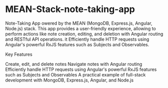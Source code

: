 # MEAN-Stack-note-taking-app
Note-Taking App owered by the MEAN (MongoDB, Express.js, Angular, Node.js) stack. This app provides a user-friendly experience, allowing to perform actions like note creation, editing, and deletion with Angular routing and RESTful API operations. it Efficiently handle HTTP requests using Angular's powerful RxJS features such as Subjects and Observables.

Key Features

Create, edit, and delete notes
Navigate notes with Angular routing
Efficiently handle HTTP requests using Angular's powerful RxJS features such as Subjects and Observables
A practical example of full-stack development with MongoDB, Express.js, Angular, and Node.js
